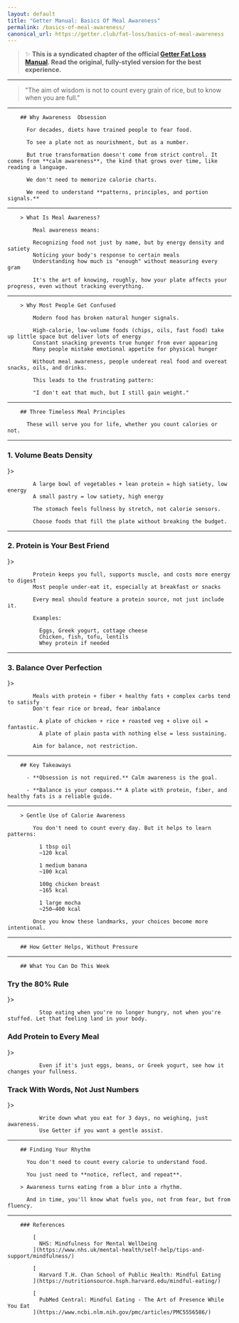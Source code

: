 ```yaml
---
layout: default
title: "Getter Manual: Basics Of Meal Awareness"
permalink: /basics-of-meal-awareness/
canonical_url: https://getter.club/fat-loss/basics-of-meal-awareness
---
```

> ✨ **This is a syndicated chapter of the official [Getter Fat Loss Manual](https://getter.club/fat-loss/basics-of-meal-awareness). Read the original, fully-styled version for the best experience.**

---

> "The aim of wisdom is not to count every grain of rice, but to know when you are full."

---

        ## Why Awareness  Obsession

          For decades, diets have trained people to fear food.

          To see a plate not as nourishment, but as a number.

          But true transformation doesn't come from strict control. It comes from **calm awareness**, the kind that grows over time, like reading a language.

          We don't need to memorize calorie charts.

          We need to understand **patterns, principles, and portion signals.**

---

        > What Is Meal Awareness?

            Meal awareness means:

            Recognizing food not just by name, but by energy density and satiety
            Noticing your body's response to certain meals
            Understanding how much is "enough" without measuring every gram

            It's the art of knowing, roughly, how your plate affects your progress, even without tracking everything.

---

        > Why Most People Get Confused

            Modern food has broken natural hunger signals.

            High-calorie, low-volume foods (chips, oils, fast food) take up little space but deliver lots of energy
            Constant snacking prevents true hunger from ever appearing
            Many people mistake emotional appetite for physical hunger

            Without meal awareness, people undereat real food and overeat snacks, oils, and drinks.

            This leads to the frustrating pattern:

            "I don't eat that much, but I still gain weight."

---

        ## Three Timeless Meal Principles

          These will serve you for life, whether you count calories or not.

---

### 1. Volume Beats Density

}>

            A large bowl of vegetables + lean protein = high satiety, low energy
            A small pastry = low satiety, high energy

            The stomach feels fullness by stretch, not calorie sensors.

            Choose foods that fill the plate without breaking the budget.

---

### 2. Protein is Your Best Friend

}>

            Protein keeps you full, supports muscle, and costs more energy to digest
            Most people under-eat it, especially at breakfast or snacks

            Every meal should feature a protein source, not just include it.

            Examples:

              Eggs, Greek yogurt, cottage cheese
              Chicken, fish, tofu, lentils
              Whey protein if needed

---

### 3. Balance Over Perfection

}>

            Meals with protein + fiber + healthy fats + complex carbs tend to satisfy
            Don't fear rice or bread, fear imbalance

              A plate of chicken + rice + roasted veg + olive oil = fantastic.
              A plate of plain pasta with nothing else = less sustaining.

            Aim for balance, not restriction.

---

        ## Key Takeaways

          - **Obsession is not required.** Calm awareness is the goal.

          - **Balance is your compass.** A plate with protein, fiber, and healthy fats is a reliable guide.

---

        > Gentle Use of Calorie Awareness

            You don't need to count every day. But it helps to learn patterns:

              1 tbsp oil
              ~120 kcal

              1 medium banana
              ~100 kcal

              100g chicken breast
              ~165 kcal

              1 large mocha
              ~250–400 kcal

            Once you know these landmarks, your choices become more intentional.

---

        ## How Getter Helps, Without Pressure

---

        ## What You Can Do This Week

### Try the 80% Rule

}>

              Stop eating when you're no longer hungry, not when you're stuffed. Let that feeling land in your body.

### Add Protein to Every Meal

}>

              Even if it's just eggs, beans, or Greek yogurt, see how it changes your fullness.

### Track With Words, Not Just Numbers

}>

              Write down what you eat for 3 days, no weighing, just awareness.
              Use Getter if you want a gentle assist.

---

        ## Finding Your Rhythm

          You don't need to count every calorie to understand food.

          You just need to **notice, reflect, and repeat**.

        > Awareness turns eating from a blur into a rhythm.

          And in time, you'll know what fuels you, not from fear, but from fluency.

---

        ### References

            [
              NHS: Mindfulness for Mental Wellbeing
            ](https://www.nhs.uk/mental-health/self-help/tips-and-support/mindfulness/)

            [
              Harvard T.H. Chan School of Public Health: Mindful Eating
            ](https://nutritionsource.hsph.harvard.edu/mindful-eating/)

            [
              PubMed Central: Mindful Eating - The Art of Presence While You Eat
            ](https://www.ncbi.nlm.nih.gov/pmc/articles/PMC5556586/)